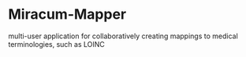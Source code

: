 # Miracum-Mapper
multi-user application for collaboratively creating mappings to medical terminologies, such as LOINC
